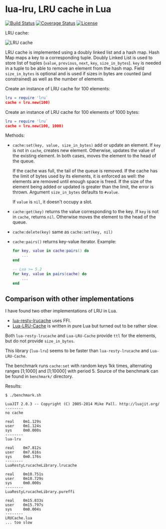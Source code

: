 # lua-lru, LRU cache in Lua

[![Build Status][build-status]][travis]
[![Coverage Status][coveralls-badge]][coveralls-page]
[![License][license]](LICENSE)

LRU cache:

![LRU cache](https://i.imgur.com/TKuaXlo.png)

LRU cache is implemented using a doubly linked list and
a hash map. Hash Map maps a key to a corresponding tuple.
Doubly Linked List is used to store list of tuples
(`value`, `previous`, `next`, `key`, `size_in_bytes`).
`key` is needed in a tuple to be able to remove an element from
the hash map. Field `size_in_bytes` is optional and is used
if sizes in bytes are counted (and constrained) as well as
the number of elements.

Create an instance of LRU cache for 100 elements:

```lua
lru = require 'lru`
cache = lru.new(100)
```

Create an instance of LRU cache for 100 elements of 1000 bytes:

```lua
lru = require 'lru`
cache = lru.new(100, 1000)
```

Methods:

  * `cache:set(key, value, size_in_bytes)` add or update an
    element. If `key` is not in `cache`, creates new element.
    Otherwise, updates the value of the existing element.
    In both cases, moves the element to the head of the queue.

    If the cache was full, the tail of the queue is removed.
    If the cache has the limit of bytes used by its elements,
    it is enforced as well: the elements are removed until
    enough space is freed. If the size of the element being
    added or updated is greater than the limit, the error
    is thrown. Argument `size_in_bytes` defaults to `#value`.

    If `value` is `nil`, it doesn't occupy a slot.

  * `cache:get(key)` returns the value corresponding to the key.
    If `key` is not in `cache`, returns `nil`.
    Otherwise moves the element to the head of the queue.

  * `cache:delete(key)` same as `cache:set(key, nil)`

  * `cache:pairs()` returns key-value iterator. Example:

    ```lua
    for key, value in cache:pairs() do
        ...
    end

    -- Lua >= 5.2
    for key, value in pairs(cache) do
        ...
    end
    ```

## Comparison with other implementations

I have found two other implementations of LRU in Lua.

  * [lua-resty-lrucache][resty-lru] uses FFI.
  * [Lua-LRU-Cache][Lua-LRU-Cache] is written in pure Lua
    but turned out to be rather slow.

Both `lua-resty-lrucache` and `Lua-LRU-Cache` provide `ttl`
for the elements, but do not provide `size_in_bytes`.

This library (`lua-lru`) seems to be faster than
`lua-resty-lrucache` and `Lua-LRU-Cache`.

The benchmark runs `cache:set` with random keys 1kk times,
alternating ranges [1;1000] and [1;10000] with period 5.
Source of the benchmark can be found in `benchmark/` directory.

Results:

```
$ ./benchmark.sh

LuaJIT 2.0.3 -- Copyright (C) 2005-2014 Mike Pall. http://luajit.org/
--------
no cache

real    0m1.129s
user    0m1.124s
sys     0m0.000s
--------
lua-lru

real    0m7.812s
user    0m7.616s
sys     0m0.176s
--------
LuaRestyLrucacheLibrary.lrucache

real    0m10.751s
user    0m10.729s
sys     0m0.000s
--------
LuaRestyLrucacheLibrary.pureffi

real    0m15.833s
user    0m15.797s
sys     0m0.004s
--------
LRUCache.lua
... too slow
```

[license]: https://img.shields.io/badge/License-MIT-brightgreen.png
[travis]: https://travis-ci.org/starius/lua-lru
[build-status]: https://travis-ci.org/starius/lua-lru.png
[coveralls-page]: https://coveralls.io/github/starius/lua-lru
[coveralls-badge]: https://coveralls.io/repos/starius/lua-lru/badge.png?service=github
[resty-lru]: https://github.com/openresty/lua-resty-lrucache
[Lua-LRU-Cache]: https://github.com/kenshinx/Lua-LRU-Cache
